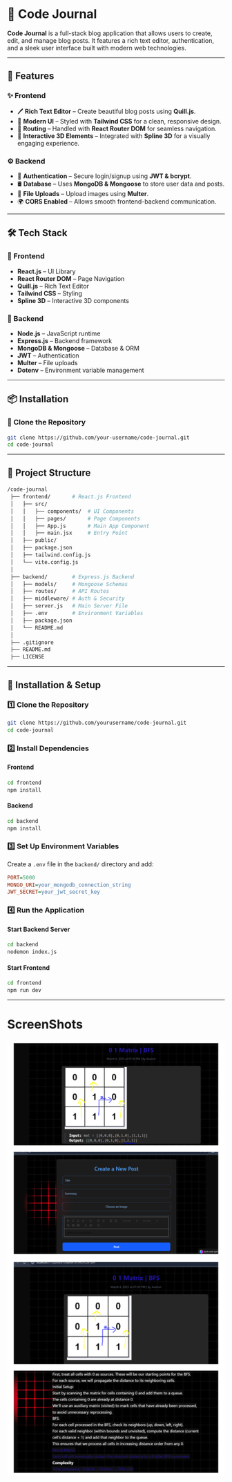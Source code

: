 # 📝 Code Journal

**Code Journal** is a full-stack blog application that allows users to create, edit, and manage blog posts. It features a rich text editor, authentication, and a sleek user interface built with modern web technologies.

---

## 🚀 Features

### ✨ Frontend
- 🖊 **Rich Text Editor** – Create beautiful blog posts using **Quill.js**.
- 🎨 **Modern UI** – Styled with **Tailwind CSS** for a clean, responsive design.
- 🔄 **Routing** – Handled with **React Router DOM** for seamless navigation.
- 📜 **Interactive 3D Elements** – Integrated with **Spline 3D** for a visually engaging experience.

### ⚙️ Backend
- 🔐 **Authentication** – Secure login/signup using **JWT & bcrypt**.
- 🛢 **Database** – Uses **MongoDB & Mongoose** to store user data and posts.
- 📂 **File Uploads** – Upload images using **Multer**.
- 🌍 **CORS Enabled** – Allows smooth frontend-backend communication.

---

## 🛠 Tech Stack

### 📌 Frontend
- **React.js** – UI Library
- **React Router DOM** – Page Navigation
- **Quill.js** – Rich Text Editor
- **Tailwind CSS** – Styling
- **Spline 3D** – Interactive 3D components

### 🔧 Backend
- **Node.js** – JavaScript runtime
- **Express.js** – Backend framework
- **MongoDB & Mongoose** – Database & ORM
- **JWT** – Authentication
- **Multer** – File uploads
- **Dotenv** – Environment variable management

---

## 📦 Installation

### 🔹 Clone the Repository
```sh
git clone https://github.com/your-username/code-journal.git
cd code-journal
```

---

## 📂 Project Structure
```bash
/code-journal
 ├── frontend/       # React.js Frontend
 │   ├── src/
 │   │   ├── components/  # UI Components
 │   │   ├── pages/       # Page Components
 │   │   ├── App.js       # Main App Component
 │   │   ├── main.jsx     # Entry Point
 │   ├── public/
 │   ├── package.json
 │   ├── tailwind.config.js
 │   └── vite.config.js
 │
 ├── backend/        # Express.js Backend
 │   ├── models/     # Mongoose Schemas
 │   ├── routes/     # API Routes
 │   ├── middleware/ # Auth & Security
 │   ├── server.js   # Main Server File
 │   ├── .env        # Environment Variables
 │   ├── package.json
 │   └── README.md
 │
 ├── .gitignore
 ├── README.md
 ├── LICENSE
```

---

## 🔧 Installation & Setup

### 1️⃣ Clone the Repository
```bash
git clone https://github.com/yourusername/code-journal.git
cd code-journal
```

### 2️⃣ Install Dependencies
#### Frontend
```bash
cd frontend
npm install
```
#### Backend
```bash
cd backend
npm install
```

### 3️⃣ Set Up Environment Variables
Create a `.env` file in the `backend/` directory and add:
```ini
PORT=5000
MONGO_URI=your_mongodb_connection_string
JWT_SECRET=your_jwt_secret_key
```

### 4️⃣ Run the Application
#### Start Backend Server
```bash
cd backend
nodemon index.js
```
#### Start Frontend
```bash
cd frontend
npm run dev
```
---
# ScreenShots
![Code Journal Logo](Web_Photo_Editor.jpg)
![Image](Web_Photo_Editor%20(1).jpg)


